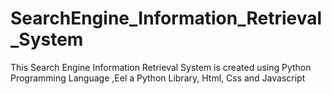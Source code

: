 # SearchEngine_Information_Retrieval_System
This Search Engine Information Retrieval System is created using Python Programming Language ,Eel a Python Library, Html, Css and Javascript
